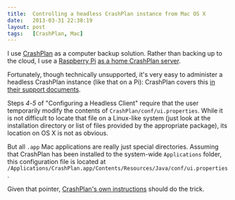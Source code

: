 ```yaml
---
title:  Controlling a headless CrashPlan instance from Mac OS X
date:   2013-03-31 22:38:19
layout: post
tags:   [CrashPlan, Mac]
---
```

I use [CrashPlan][crashplan] as a computer backup solution. Rather than backing up to the cloud, I
use a [Raspberry Pi][pi] [as a home CrashPlan server][server].

Fortunately, though technically unsupported, it's very easy to administer a headless CrashPlan
instance (like that on a Pi): CrashPlan covers this [in their support documents][headless].

Steps _4_-_5_ of "Configuring a Headless Client" require that the user temporarily modify the
contents of `CrashPlan/conf/ui.properties`. While it is not difficult to locate that file on a
Linux-like system (just look at the installation directory or list of files provided by the
appropriate package), its location on OS X is not as obvious.

But all `.app` Mac applications are really just special directories. Assuming that CrashPlan has
been installed to the system-wide `Applications` folder, this configuration file is located at
`/Applications/CrashPlan.app/Contents/Resources/Java/conf/ui.properties`.

Given that pointer, [CrashPlan's own instructions][headless] should do the trick.

[crashplan]: http://www.crashplan.com
[pi]:        http://www.raspberrypi.org
[server]:    http://www.jonrogers.co.uk/2012/05/crashplan-on-the-raspberry-pi/
[headless]:  http://support.crashplan.com/doku.php/how_to/configure_a_headless_client
